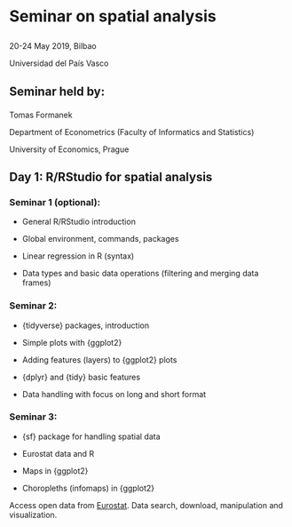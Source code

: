 # Seminar on spatial analysis </p> 
</p> 
20-24 May 2019, Bilbao  </p> 
Universidad del País Vasco  </p> 
</p> 
</p> 

## Seminar held by:</p>
Tomas Formanek</p>
Department of Econometrics (Faculty of Informatics and Statistics)</p>
University of Economics, Prague</p>
</p>
</p>

## Day 1: R/RStudio for spatial analysis</p>
</p>

### Seminar 1 (optional):</p>
- General R/RStudio introduction</p>
- Global environment, commands, packages</p>
- Linear regression in R (syntax)</p>
- Data types and basic data operations (filtering and merging data frames)</p>
</p>

### Seminar 2:</p>
- {tidyverse} packages, introduction</p>
- Simple plots with {ggplot2}</p>
- Adding features (layers) to {ggplot2} plots</p>
- {dplyr} and {tidy} basic features</p>
- Data handling with focus on long and short format</p>
</p>

### Seminar 3:</p>
- {sf} package for handling spatial data</p>
- Eurostat data and R</p>
- Maps in {ggplot2}</p>
- Choropleths (infomaps) in {ggplot2}</p>
</p>
</p>






 Access open data from [Eurostat](http://ec.europa.eu/eurostat). Data search, download, manipulation and visualization. 


